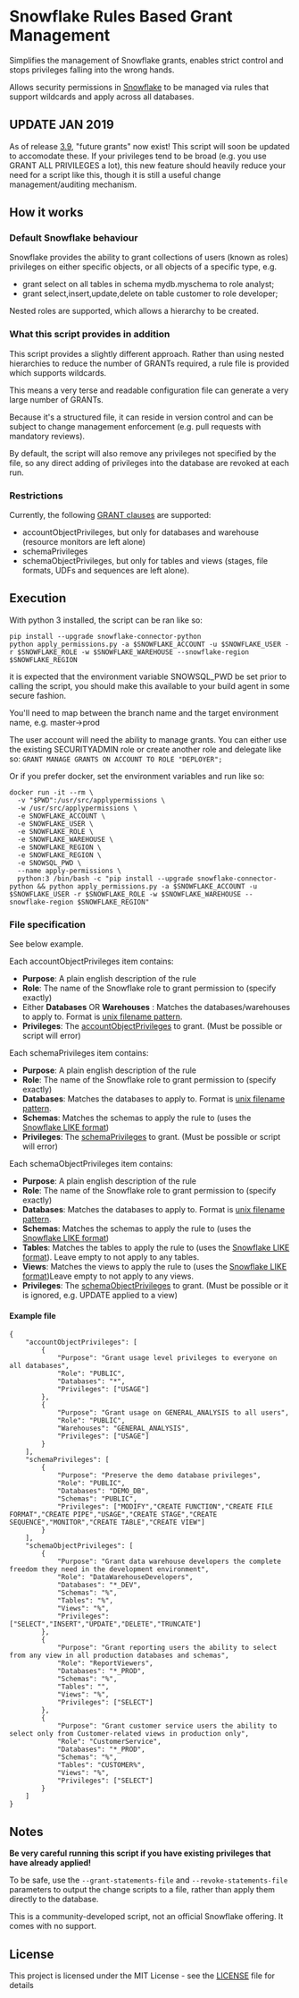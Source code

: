 # Snowflake Rules Based Grant Management
Simplifies the management of Snowflake grants, enables strict control and stops privileges falling into the wrong hands.

Allows security permissions in [Snowflake](https://www.snowflake.net) to be managed via rules that support wildcards and apply across all databases.

## UPDATE JAN 2019
As of release [3.9](https://community.snowflake.com/s/article/3-9-Release-Notes-January-10-2019), "future grants" now exist!
This script will soon be updated to accomodate these. If your privileges tend to be broad (e.g. you use GRANT ALL PRIVILEGES a lot), this new feature should heavily reduce your need for a script like this, though it is still a useful change management/auditing mechanism.


## How it works
### Default Snowflake behaviour
Snowflake provides the ability to grant collections of users (known as roles) privileges on either 
specific objects, or all objects of a specific type, e.g.
* grant select on all tables in schema mydb.myschema to role analyst;
* grant select,insert,update,delete on table customer to role developer;

Nested roles are supported, which allows a hierarchy to be created.

### What this script provides in addition
This script provides a slightly different approach. Rather than using nested hierarchies to reduce 
the number of GRANTs required, a rule file is provided which supports wildcards.

This means a very terse and readable configuration file can generate a very large number of GRANTs.

Because it's a structured file, it can reside in version control and can be subject to change management
enforcement (e.g. pull requests with mandatory reviews).

By default, the script will also remove any privileges not specified by the file, so any direct adding of 
privileges into the database are revoked at each run.

### Restrictions

Currently, the following [GRANT clauses](https://docs.snowflake.net/manuals/sql-reference/sql/grant-privilege.html) are supported:
- accountObjectPrivileges, but only for databases and warehouse (resource monitors are left alone)
- schemaPrivileges
- schemaObjectPrivileges, but only for tables and views (stages, file formats, UDFs and sequences are left alone).


## Execution
With python 3 installed, the script can be ran like so:
```
pip install --upgrade snowflake-connector-python
python apply_permissions.py -a $SNOWFLAKE_ACCOUNT -u $SNOWFLAKE_USER -r $SNOWFLAKE_ROLE -w $SNOWFLAKE_WAREHOUSE --snowflake-region $SNOWFLAKE_REGION 
```
it is expected that the environment variable SNOWSQL_PWD be set prior to calling the script, you should make this available to your build agent in some secure fashion.

You'll need to map between the branch name and the target environment name, e.g. master->prod

The user account will need the ability to manage grants. You can either use the existing SECURITYADMIN role or create another role and delegate like so:
```GRANT MANAGE GRANTS ON ACCOUNT TO ROLE "DEPLOYER";```

Or if you prefer docker, set the environment variables and run like so:
```
docker run -it --rm \
  -v "$PWD":/usr/src/applypermissions \
  -w /usr/src/applypermissions \
  -e SNOWFLAKE_ACCOUNT \
  -e SNOWFLAKE_USER \
  -e SNOWFLAKE_ROLE \
  -e SNOWFLAKE_WAREHOUSE \
  -e SNOWFLAKE_REGION \
  -e SNOWFLAKE_REGION \
  -e SNOWSQL_PWD \
  --name apply-permissions \
  python:3 /bin/bash -c "pip install --upgrade snowflake-connector-python && python apply_permissions.py -a $SNOWFLAKE_ACCOUNT -u $SNOWFLAKE_USER -r $SNOWFLAKE_ROLE -w $SNOWFLAKE_WAREHOUSE --snowflake-region $SNOWFLAKE_REGION"
```

### File specification
See below example.

Each accountObjectPrivileges item contains:
* **Purpose**: A plain english description of the rule
* **Role**: The name of the Snowflake role to grant permission to (specify exactly)
* Either **Databases** OR **Warehouses** : Matches the databases/warehouses to apply to. Format is [unix filename pattern](https://docs.python.org/2/library/fnmatch.html).
* **Privileges**: The [accountObjectPrivileges](https://docs.snowflake.net/manuals/sql-reference/sql/grant-privilege.html) to grant. (Must be possible or script will error)

Each schemaPrivileges item contains:
* **Purpose**: A plain english description of the rule
* **Role**: The name of the Snowflake role to grant permission to (specify exactly)
* **Databases**: Matches the databases to apply to. Format is [unix filename pattern](https://docs.python.org/2/library/fnmatch.html).
* **Schemas**: Matches the schemas to apply the rule to (uses the [Snowflake LIKE format](https://docs.snowflake.net/manuals/sql-reference/functions/like.html))
* **Privileges**: The [schemaPrivileges](https://docs.snowflake.net/manuals/sql-reference/sql/grant-privilege.html) to grant. (Must be possible or script will error)

Each schemaObjectPrivileges item contains:
* **Purpose**: A plain english description of the rule
* **Role**: The name of the Snowflake role to grant permission to (specify exactly)
* **Databases**: Matches the databases to apply to. Format is [unix filename pattern](https://docs.python.org/2/library/fnmatch.html).
* **Schemas**: Matches the schemas to apply the rule to (uses the [Snowflake LIKE format](https://docs.snowflake.net/manuals/sql-reference/functions/like.html))
* **Tables**: Matches the tables to apply the rule to (uses the [Snowflake LIKE format](https://docs.snowflake.net/manuals/sql-reference/functions/like.html)). Leave empty to not apply to any tables.
* **Views**: Matches the views to apply the rule to (uses the [Snowflake LIKE format](https://docs.snowflake.net/manuals/sql-reference/functions/like.html))Leave empty to not apply to any views.
* **Privileges**: The [schemaObjectPrivileges](https://docs.snowflake.net/manuals/sql-reference/sql/grant-privilege.html) to grant. (Must be possible or it is ignored, e.g. UPDATE applied to a view)


#### Example file
```
{
    "accountObjectPrivileges": [
        {
            "Purpose": "Grant usage level privileges to everyone on all databases",
            "Role": "PUBLIC",
            "Databases": "*",
            "Privileges": ["USAGE"]
        },
        {
            "Purpose": "Grant usage on GENERAL_ANALYSIS to all users",
            "Role": "PUBLIC",
            "Warehouses": "GENERAL_ANALYSIS",
            "Privileges": ["USAGE"]
        }
    ],
    "schemaPrivileges": [
        {
            "Purpose": "Preserve the demo database privileges",
            "Role": "PUBLIC",
            "Databases": "DEMO_DB",
            "Schemas": "PUBLIC",
            "Privileges": ["MODIFY","CREATE FUNCTION","CREATE FILE FORMAT","CREATE PIPE","USAGE","CREATE STAGE","CREATE SEQUENCE","MONITOR","CREATE TABLE","CREATE VIEW"]
        }
    ],
    "schemaObjectPrivileges": [
        {
            "Purpose": "Grant data warehouse developers the complete freedom they need in the development environment",
            "Role": "DataWarehouseDevelopers",
            "Databases": "*_DEV",
            "Schemas": "%",
            "Tables": "%",
            "Views": "%",
            "Privileges": ["SELECT","INSERT","UPDATE","DELETE","TRUNCATE"]
        },
        {
            "Purpose": "Grant reporting users the ability to select from any view in all production databases and schemas",
            "Role": "ReportViewers",
            "Databases": "*_PROD",
            "Schemas": "%",
            "Tables": "",
            "Views": "%",
            "Privileges": ["SELECT"]
        },
        {
            "Purpose": "Grant customer service users the ability to select only from Customer-related views in production only",
            "Role": "CustomerService",
            "Databases": "*_PROD",
            "Schemas": "%",
            "Tables": "CUSTOMER%",
            "Views": "%",
            "Privileges": ["SELECT"]
        }
    ]
}
```

## Notes

**Be very careful running this script if you have existing privileges that have already applied!**

To be safe, use the ```--grant-statements-file``` and ```--revoke-statements-file``` parameters to output the change scripts to a file, rather than apply them directly to the database.

This is a community-developed script, not an official Snowflake offering. It comes with no support.

## License

This project is licensed under the MIT License - see the [LICENSE](LICENSE) file for details
